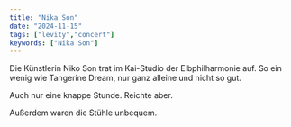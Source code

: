 ```yaml
---
title: "Nika Son"
date: "2024-11-15"
tags: ["levity","concert"]
keywords: ["Nika Son"]
---
```

Die Künstlerin Niko Son trat im Kai-Studio der Elbphilharmonie auf. So ein wenig wie Tangerine Dream, nur ganz alleine und nicht so gut.

Auch nur eine knappe Stunde. Reichte aber. 

Außerdem waren die Stühle unbequem.